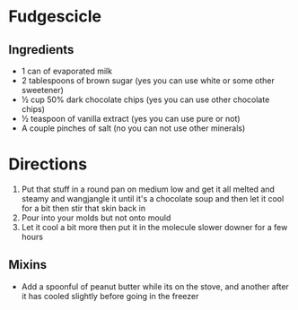 # Fudgescicle

## Ingredients

* 1 can of evaporated milk 
* 2 tablespoons of brown sugar (yes you can use white or some other sweetener) 
* ½ cup 50% dark chocolate chips (yes you can use other chocolate chips)
* ½ teaspoon of vanilla extract (yes you can use pure or not)
* A couple pinches of salt (no you can not use other minerals) 

# Directions

1. Put that stuff in a round pan on medium low and get it all melted and steamy and wangjangle it until it's a chocolate soup and then let it cool for a bit then stir that skin back in 
1. Pour into your molds but not onto mould 
1. Let it cool a bit more then put it in the molecule slower downer for a few hours 

## Mixins

* Add a spoonful of peanut butter while its on the stove, and another after it has cooled slightly before going in the freezer


